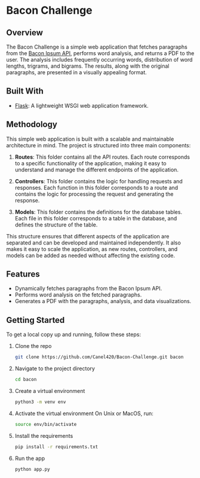 # Bacon Challenge

## Overview
The Bacon Challenge is a simple web application that fetches paragraphs from the [Bacon Ipsum API](https://baconipsum.com/json-api/), performs word analysis, and returns a PDF to the user. The analysis includes frequently occurring words, distribution of word lengths, trigrams, and bigrams. The results, along with the original paragraphs, are presented in a visually appealing format.

## Built With
- [Flask](https://flask.palletsprojects.com/): A lightweight WSGI web application framework.

## Methodology

This simple web application is built with a scalable and maintainable architecture in mind. The project is structured into three main components:

1. **Routes**: This folder contains all the API routes. Each route corresponds to a specific functionality of the application, making it easy to understand and manage the different endpoints of the application.

2. **Controllers**: This folder contains the logic for handling requests and responses. Each function in this folder corresponds to a route and contains the logic for processing the request and generating the response.

3. **Models**: This folder contains the definitions for the database tables. Each file in this folder corresponds to a table in the database, and defines the structure of the table.

This structure ensures that different aspects of the application are separated and can be developed and maintained independently. It also makes it easy to scale the application, as new routes, controllers, and models can be added as needed without affecting the existing code.

## Features
- Dynamically fetches paragraphs from the Bacon Ipsum API.
- Performs word analysis on the fetched paragraphs.
- Generates a PDF with the paragraphs, analysis, and data visualizations.

## Getting Started
To get a local copy up and running, follow these steps:

1. Clone the repo
   ```bash
   git clone https://github.com/Canel420/Bacon-Challenge.git bacon

2. Navigate to the project directory
   ```bash
   cd bacon

3. Create a virtual environment
   ```bash
   python3 -m venv env

4. Activate the virtual environment
   On Unix or MacOS, run:
   ```bash
   source env/bin/activate
   
5. Install the requirements
   ```bash
   pip install -r requirements.txt

6. Run the app
   ```bash
   python app.py

